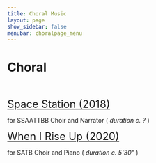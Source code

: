 ```yaml
---
title: Choral Music
layout: page
show_sidebar: false
menubar: choralpage_menu
---
```


# Choral
<br>
<br>
<a href="http://127.0.0.1:4000/alexbarsom1/space_station/" style="font-size:24px;">Space Station (2018)</a>

for SSAATTBB Choir and Narrator ( *duration c. ?* )

<a href="http://127.0.0.1:4000/alexbarsom1/when_I_rise_up/" style="font-size:24px;">When I Rise Up (2020)</a>

for SATB Choir and Piano ( *duration c. 5'30"* )